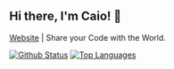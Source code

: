 ## Hi there, I'm Caio! 👋

[Website](http://caiodsa-lab.github.io) | Share your Code with the World.

[![Github Status](https://github-readme-stats.vercel.app/api?username=caiodsa-lab&show_icons=true&include_all_commits=true&count_privates=true&line_height=24)](https://github.com/caiodsa-lab)
[![Top Languages](https://github-readme-stats.vercel.app/api/top-langs/?username=caiodsa-lab&langs_count=8&layout=compact)](https://github.com/caiodsa-lab)

